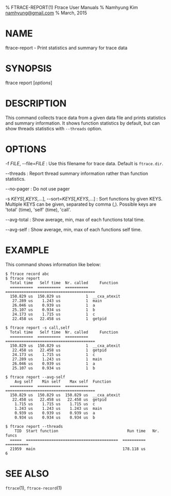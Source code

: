 % FTRACE-REPORT(1) Ftrace User Manuals
% Namhyung Kim <namhyung@gmail.com>
% March, 2015

NAME
====
ftrace-report - Print statistics and summary for trace data

SYNOPSIS
========
ftrace report [*options*]

DESCRIPTION
===========
This command collects trace data from a given data file and prints statistics and summary information.  It shows function statistics by default, but can show threads statistics with `--threads` option.

OPTIONS
=======
-f *FILE*, \--file=*FILE*
:   Use this filename for trace data.  Default is `ftrace.dir`.

\--threads
:   Report thread summary information rather than function statistics.

\--no-pager
:   Do not use pager

-s *KEYS*[,*KEYS*,...], \--sort=*KEYS*[,*KEYS*,...]
:   Sort functions by given KEYS.  Multiple KEYS can be given, separated by comma (,).  Possible keys are 'total' (time), 'self' (time), 'call'.

\--avg-total
:   Show average, min, max of each functions total time.

\--avg-self
:   Show average, min, max of each functions self time.

EXAMPLE
=======
This command shows information like below:

    $ ftrace record abc
    $ ftrace report
      Total time   Self time  Nr. called     Function
      ==========  ==========  ==========  =======================================
      150.829 us  150.829 us           1  __cxa_atexit
       27.289 us    1.243 us           1  main
       26.046 us    0.939 us           1  a
       25.107 us    0.934 us           1  b
       24.173 us    1.715 us           1  c
       22.458 us   22.458 us           1  getpid

    $ ftrace report -s call,self
      Total time   Self time  Nr. called     Function
      ==========  ==========  ==========  =======================================
      150.829 us  150.829 us           1  __cxa_atexit
       22.458 us   22.458 us           1  getpid
       24.173 us    1.715 us           1  c
       27.289 us    1.243 us           1  main
       26.046 us    0.939 us           1  a
       25.107 us    0.934 us           1  b

    $ ftrace report --avg-self
        Avg self    Min self    Max self  Function
      ==========  ==========  ==========  =======================================
      150.829 us  150.829 us  150.829 us  __cxa_atexit
       22.458 us   22.458 us   22.458 us  getpid
        1.715 us    1.715 us    1.715 us  c
        1.243 us    1.243 us    1.243 us  main
        0.939 us    0.939 us    0.939 us  a
        0.934 us    0.934 us    0.934 us  b

    $ ftrace report --threads
        TID  Start function                              Run time   Nr. funcs
      =====  ========================================  ==========  ==========
      21959  main                                      178.118 us           6
	
SEE ALSO
========
`ftrace`(1), `ftrace-record`(1)
